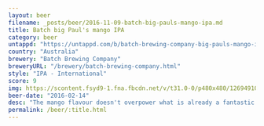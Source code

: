 ```yaml
---
layout: beer
filename: _posts/beer/2016-11-09-batch-big-pauls-mango-ipa.md
title: Batch big Paul's mango IPA
category: beer
untappd: "https://untappd.com/b/batch-brewing-company-big-pauls-mango-ipa/1411361"
country: "Australia"
brewery: "Batch Brewing Company"
breweryURL: "/brewery/batch-brewing-company.html"
style: "IPA - International"
score: 9
img: https://scontent.fsyd9-1.fna.fbcdn.net/v/t31.0-0/p480x480/12694910_10153890419808745_8114701954738943189_o.jpg?_nc_cat=101&_nc_sid=e007fa&_nc_ohc=-ft30HqySNgAX-PhEv6&_nc_ht=scontent.fsyd9-1.fna&_nc_tp=6&oh=b2cb93fe3d10a0ea77f6860db1560776&oe=5F492AB8
beer-date: "2016-02-14"
desc: "The mango flavour doesn't overpower what is already a fantastic IPA"
permalink: /beer/:title.html
---
```

